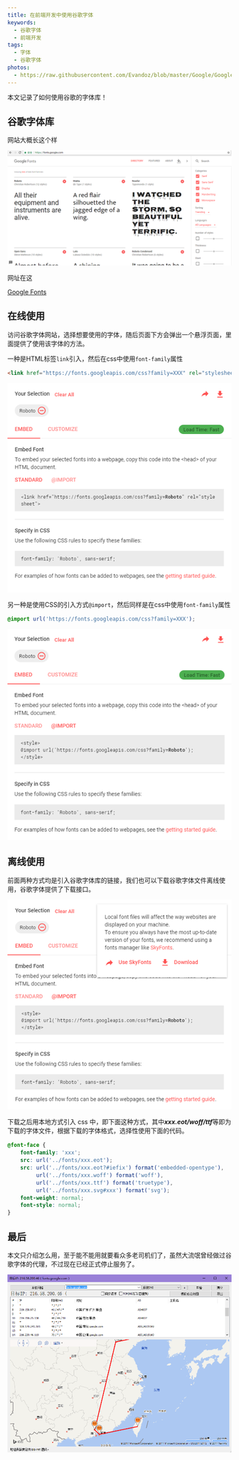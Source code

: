 ```yaml
---
title: 在前端开发中使用谷歌字体
keywords:
  - 谷歌字体
  - 前端开发
tags:
  - 字体
  - 谷歌字体
photos:
  - https://raw.githubusercontent.com/Evandoz/blob/master/Google/Google.jpg
---
```


本文记录了如何使用谷歌的字体库！

<!--more-->

## 谷歌字体库

网站大概长这个样

![Google Fonts](https://raw.githubusercontent.com/Evandoz/blob/master/Google/001.png)

网址在这

[Google Fonts](https://fonts.google.com/)

## 在线使用

访问谷歌字体网站，选择想要使用的字体，随后页面下方会弹出一个悬浮页面，里面提供了使用该字体的方法。

一种是HTML标签``link``引入，然后在css中使用``font-family``属性

```html
<link href="https://fonts.googleapis.com/css?family=XXX" rel="stylesheet">
```

![link](https://raw.githubusercontent.com/Evandoz/blob/master/Google/002.png)

另一种是使用CSS的引入方式``@import``，然后同样是在css中使用``font-family``属性

```css
@import url('https://fonts.googleapis.com/css?family=XXX');
```

![@import](https://raw.githubusercontent.com/Evandoz/blob/master/Google/003.png)

## 离线使用

前面两种方式均是引入谷歌字体库的链接，我们也可以下载谷歌字体文件离线使用，谷歌字体提供了下载接口。

![下载字体](https://raw.githubusercontent.com/Evandoz/blob/master/Google/004.png)

下载之后用本地方式引入 css 中，即下面这种方式，其中***xxx.eot/woff/ttf***等即为下载的字体文件，根据下载的字体格式，选择性使用下面的代码。

```CSS
@font-face {
	font-family: 'xxx';
    src: url('../fonts/xxx.eot');
    src: url('../fonts/xxx.eot?#iefix') format('embedded-opentype'),
         url('../fonts/xxx.woff') format('woff'),
         url('../fonts/xxx.ttf') format('truetype'),
         url('../fonts/xxx.svg#xxx') format('svg');
    font-weight: normal;
    font-style: normal;
}
```

## 最后

本文只介绍怎么用，至于能不能用就要看众多老司机们了，虽然大流氓曾经做过谷歌字体的代理，不过现在已经正式停止服务了。

![](https://raw.githubusercontent.com/Evandoz/blob/master/Google/005.png)
